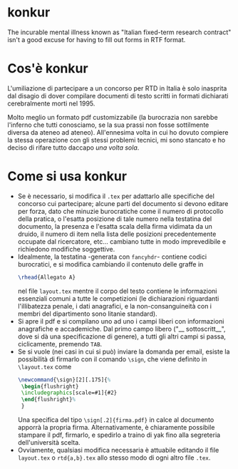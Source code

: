 # konkur
The incurable mental illness known as "Italian fixed-term research contract" isn't a good excuse for having to fill out forms in RTF format.

# Cos'è konkur

L'umiliazione di partecipare a un concorso per RTD in Italia è solo inasprita dal disagio di dover compilare documenti di testo scritti in formati dichiarati cerebralmente morti nel 1995. 

Molto meglio un formato pdf customizzabile (la burocrazia non sarebbe l'inferno che tutti conosciamo, se la sua prassi non fosse sottilmente diversa da ateneo ad ateneo). All'ennesima volta in cui ho dovuto compiere la stessa operazione con gli stessi problemi tecnici, mi sono stancato e ho deciso di rifare tutto daccapo _una volta sola_.

# Come si usa konkur

* Se è necessario, si modifica il `.tex` per adattarlo alle specifiche del concorso cui partecipare; alcune parti del documento si devono editare per forza, dato che minuzie burocratiche come il numero di protocollo della pratica, o l'esatta posizione di tale numero nella testatina del documento, la presenza e l'esatta scala della firma vidimata da un druido, il numero di item nella lista delle posizioni precedentemente occupate dal ricercatore, etc... cambiano tutte in modo imprevedibile e richiedono modifiche soggettive. 
* Idealmente, la testatina -generata con `fancyhdr`- contiene codici burocratici, e si modifica cambiando il contenuto delle graffe in
  ```tex
  \rhead{Allegato A}
  ```
  nel file `layout.tex` mentre il corpo del testo contiene le informazioni essenziali comuni a tutte le competizioni (le dichiarazioni riguardanti l'illibatezza penale, i dati anagrafici, e la non-consanguineità con i membri del dipartimento sono litanìe standard).
* Si apre il pdf e si compilano uno ad uno i campi liberi con informazioni anagrafiche e accademiche. Dal primo campo libero ("__ sottoscritt__", dove si dà una specificazione di genere), a tutti gli altri campi si passa, ciclicamente, premendo `TAB`.
* Se si vuole (nei casi in cui si può) inviare la domanda per email, esiste la possibilità di firmarlo con il comando `\sign`, che viene definito in `\layout.tex` come
  ```tex
  \newcommand{\sign}[2][.175]{%
   \begin{flushright} 
   \includegraphics[scale=#1]{#2}
   \end{flushright}%
   }
  ```
  Una specifica del tipo `\sign[.2]{firma.pdf}` in calce al documento apporrà la propria firma. Alternativamente, è chiaramente possibile stampare il pdf, firmarlo, e spedirlo a traino di yak fino alla segreteria dell'università scelta.
* Ovviamente, qualsiasi modifica necessaria è attuabile editando il file `layout.tex` o `rtd{a,b}.tex` allo stesso modo di ogni altro file `.tex`.
